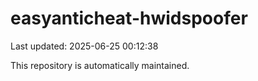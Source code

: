 # easyanticheat-hwidspoofer

Last updated: 2025-06-25 00:12:38

This repository is automatically maintained.
